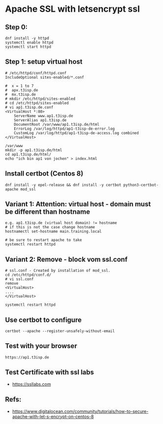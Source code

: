 # Apache SSL with letsencrypt ssl 

## Step 0:

```
dnf install -y httpd 
systemctl enable httpd
systemctl start httpd 
```

## Step 1: setup virtual host 

```
# /etc/httpd/conf/httpd.conf 
IncludeOptional sites-enabled/*.conf

```

```
#  x = 1 to 7
#  apx.t3isp.de 
#  mx.t3isp.de
# mkdir /etc/httpd/sites-enabled
# cd /etc/httpd/sites-enabled 
# vi ap1.t3isp.de.conf 
<VirtualHost *:80>
    ServerName www.ap1.t3isp.de
    ServerAlias ap1.t3isp.de
    DocumentRoot /var/www/ap1.t3isp.de/html
    ErrorLog /var/log/httpd/ap1-t3isp-de-error.log
    CustomLog /var/log/httpd/ap1-t3isp-de-access.log combined
</VirtualHost>
```

```
/var/www
mkdir -p ap1.t3isp.de/html
cd ap1.t3isp.de/html/
echo "ich bin ap1 von jochen" > index.html
```

## Install certbot (Centos 8) 

```
dnf install -y epel-release && dnf install -y certbot python3-certbot-apache mod_ssl
```

## Variant 1: Attention: virtual host - domain must be different than hostname 

```
e.g. ap1.t3isp.de (virtual host domain) != hostname 
# if this is not the case change hostname
hostnamectl set-hostname main.training.local 

# be sure to restart apache to take 
systemctl restart httpd 

```

## Variant 2: Remove <VirtualHost> </VirtualHost> - block vom ssl.conf 

```
# ssl.conf - Created by installation of mod_ssl. 
cd /etc/httpd/conf.d/
# vi ssl.conf 
remove
<VirtualHost>
....
</VirtualHost>

systemctl restart httpd 

```

## Use certbot to configure 

```
certbot --apache --register-unsafely-without-email 
```

## Test with your browser 

```
https://ap1.t3isp.de 

```

## Test Certificate with ssl labs 

  * https://ssllabs.com

## Refs:

  * https://www.digitalocean.com/community/tutorials/how-to-secure-apache-with-let-s-encrypt-on-centos-8
